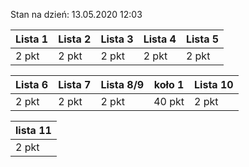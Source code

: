Stan na dzień: 13.05.2020 12:03

| Lista 1 | Lista 2 | Lista 3 | Lista 4 | Lista 5 |
|---|---|---|---|---|
| 2 pkt | 2 pkt | 2 pkt | 2 pkt | 2 pkt |

| Lista 6 | Lista 7 | Lista 8/9 | koło 1| Lista 10 |
|---|---|---|---|---|
| 2 pkt |2 pkt |2 pkt |40 pkt | 2 pkt|

| lista 11|
|---|
| 2 pkt |

